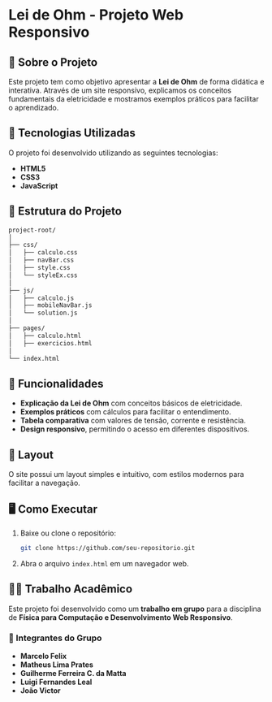 # Lei de Ohm - Projeto Web Responsivo

## 📌 Sobre o Projeto

Este projeto tem como objetivo apresentar a **Lei de Ohm** de forma didática e interativa. Através de um site responsivo, explicamos os conceitos fundamentais da eletricidade e mostramos exemplos práticos para facilitar o aprendizado.

## 🔧 Tecnologias Utilizadas

O projeto foi desenvolvido utilizando as seguintes tecnologias:

- **HTML5**
- **CSS3**
- **JavaScript**

## 📂 Estrutura do Projeto

```bash
project-root/
│
├── css/
│   ├── calculo.css
│   ├── navBar.css
│   ├── style.css
│   └── styleEx.css
│
├── js/
│   ├── calculo.js
│   ├── mobileNavBar.js
│   └── solution.js
│
├── pages/
│   ├── calculo.html
│   ├── exercicios.html
│
└── index.html
```

## 📖 Funcionalidades

- **Explicação da Lei de Ohm** com conceitos básicos de eletricidade.
- **Exemplos práticos** com cálculos para facilitar o entendimento.
- **Tabela comparativa** com valores de tensão, corrente e resistência.
- **Design responsivo**, permitindo o acesso em diferentes dispositivos.

## 🎨 Layout

O site possui um layout simples e intuitivo, com estilos modernos para facilitar a navegação.

## 🖥️ Como Executar

1. Baixe ou clone o repositório:
   ```bash
   git clone https://github.com/seu-repositorio.git
   ```
2. Abra o arquivo `index.html` em um navegador web.

## 👨‍🏫 Trabalho Acadêmico

Este projeto foi desenvolvido como um **trabalho em grupo** para a disciplina de **Física para Computação e Desenvolvimento Web Responsivo**.

### 🔹 Integrantes do Grupo

- **Marcelo Felix**
- **Matheus Lima Prates**
- **Guilherme Ferreira C. da Matta**
- **Luigi Fernandes Leal**
- **João Victor**
